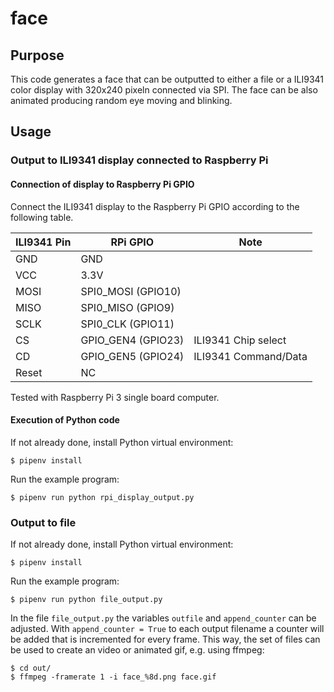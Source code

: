 # face

## Purpose
This code generates a face that can be outputted to either a file or a
ILI9341 color display with 320x240 pixeln connected via SPI.
The face can be also animated producing random eye moving and blinking.

## Usage
### Output to ILI9341 display connected to Raspberry Pi
#### Connection of display to Raspberry Pi GPIO

Connect the ILI9341 display to the Raspberry Pi GPIO according to the following
table.

| ILI9341 Pin | RPi GPIO | Note |
|-------------|----------|------|
| GND | GND | |
| VCC | 3.3V | |
| MOSI | SPI0_MOSI (GPIO10) | |
| MISO | SPI0_MISO (GPIO9) | |
| SCLK | SPI0_CLK (GPIO11) | |
| CS | GPIO_GEN4 (GPIO23) | ILI9341 Chip select |
| CD | GPIO_GEN5 (GPIO24) | ILI9341 Command/Data |
| Reset | NC | |

Tested with Raspberry Pi 3 single board computer.

#### Execution of Python code
If not already done, install Python virtual environment:

    $ pipenv install

Run the example program:

    $ pipenv run python rpi_display_output.py

### Output to file
If not already done, install Python virtual environment:

    $ pipenv install

Run the example program:

    $ pipenv run python file_output.py

In the file ``file_output.py`` the variables ``outfile`` and ``append_counter``
can be adjusted. With ``append_counter = True`` to each output filename a
counter will be added that is incremented for every frame. This way, the set of
files can be used to create an video or animated gif, e.g. using ffmpeg:

    $ cd out/
    $ ffmpeg -framerate 1 -i face_%8d.png face.gif

